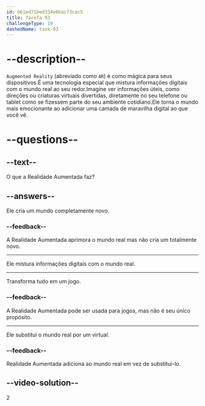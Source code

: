 ```yaml
---
id: 661ed71bed334e6bac73cac5
title: Tarefa 93
challengeType: 19
dashedName: task-93
---
```


# --description--

`Augmented Reality` (abreviado como `AR`) é como mágica para seus dispositivos.É uma tecnologia especial que mistura informações digitais com o mundo real ao seu redor.Imagine ver informações úteis, como direções ou criaturas virtuais divertidas, diretamente no seu telefone ou tablet como se fizessem parte do seu ambiente cotidiano.Ele torna o mundo mais emocionante ao adicionar uma camada de maravilha digital ao que você vê.

# --questions--

## --text--

O que a Realidade Aumentada faz?

## --answers--

Ele cria um mundo completamente novo.

### --feedback--

A Realidade Aumentada aprimora o mundo real mas não cria um totalmente novo.

---

Ele mistura informações digitais com o mundo real.

---

Transforma tudo em um jogo.

### --feedback--

A Realidade Aumentada pode ser usada para jogos, mas não é seu único propósito.

---

Ele substitui o mundo real por um virtual.

### --feedback--

Realidade Aumentada adiciona ao mundo real em vez de substituí-lo.

## --video-solution--

2
